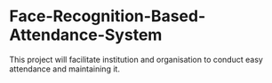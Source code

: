 # Face-Recognition-Based-Attendance-System
This project will facilitate institution and organisation to conduct easy attendance and maintaining it.

